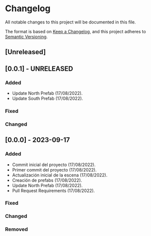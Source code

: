 # Changelog

All notable changes to this project will be documented in this file.

The format is based on [Keep a Changelog](https://keepachangelog.com/en/1.0.0/),
and this project adheres to [Semantic Versioning](https://semver.org/spec/v2.0.0.html).

## [Unreleased]


## [0.0.1] - UNRELEASED

### Added
- Update North Prefab (17/08/2022).
- Update South Prefab (17/08/2022).

### Fixed


### Changed


## [0.0.0] - 2023-09-17

### Added

- Commit inicial del proyecto (17/08/2022).
- Primer commit del proyecto (17/08/2022).
- Actualización inicial de la escena (17/08/2022).
- Creación de prefabs (17/08/2022).
- Update North Prefab (17/08/2022).
- Pull Request Requirements (17/08/2022).
### Fixed


### Changed



### Removed


